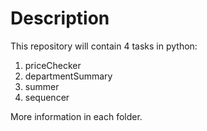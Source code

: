 # Description

This repository will contain 4 tasks in python:

1) priceChecker
2) departmentSummary
3) summer
4) sequencer

More information in each folder.
